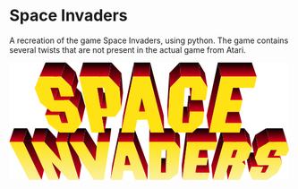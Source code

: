 # Space Invaders
A recreation of the game Space Invaders, using python.
The game contains several twists that are not present in the actual game from Atari.









![SpaceInvaders](/images/spaceinvaders.png)

